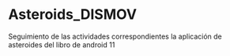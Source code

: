 # Asteroids_DISMOV
Seguimiento de las actividades correspondientes la aplicación de asteroides del libro de android 11
